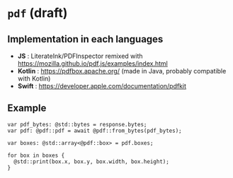 # `pdf` (draft)

## Implementation in each languages

- **JS** : LiterateInk/PDFInspector remixed with https://mozilla.github.io/pdf.js/examples/index.html
- **Kotlin** : https://pdfbox.apache.org/ (made in Java, probably compatible with Kotlin)
- **Swift** : https://developer.apple.com/documentation/pdfkit

## Example

```
var pdf_bytes: @std::bytes = response.bytes;
var pdf: @pdf::pdf = await @pdf::from_bytes(pdf_bytes);

var boxes: @std::array<@pdf::box> = pdf.boxes;

for box in boxes {
  @std::print(box.x, box.y, box.width, box.height);
}
```
